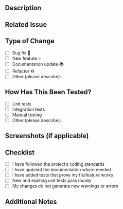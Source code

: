 ## Description

<!-- Provide a short summary of the changes made in this PR -->

## Related Issue

<!-- Link to the related issue (if any). Example: Closes #123 -->

## Type of Change

<!-- Please check the ones that apply -->

- [ ] Bug fix 🐛
- [ ] New feature ✨
- [ ] Documentation update 📚
- [ ] Refactor ♻️
- [ ] Other (please describe):

## How Has This Been Tested?

<!-- Describe how you tested your changes. Add steps or test cases if applicable -->

- [ ] Unit tests
- [ ] Integration tests
- [ ] Manual testing
- [ ] Other (please describe):

## Screenshots (if applicable)

<!-- Add screenshots or recordings to show your changes -->

## Checklist

- [ ] I have followed the project’s coding standards
- [ ] I have updated the documentation where needed
- [ ] I have added tests that prove my fix/feature works
- [ ] New and existing unit tests pass locally
- [ ] My changes do not generate new warnings or errors

## Additional Notes

<!-- Add any extra information or context here -->
